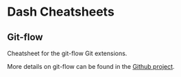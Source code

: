 Dash Cheatsheets
================

Git-flow
--------

Cheatsheet for the git-flow Git extensions.

More details on git-flow can be found in the [Github project](https://github.com/nvie/gitflow).
